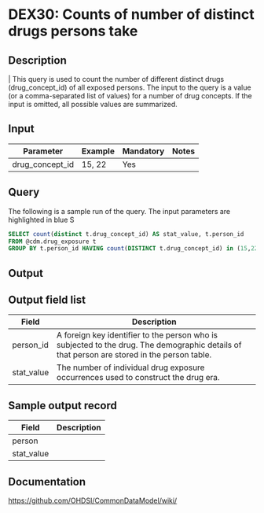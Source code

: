 <!---
Group:drug exposure
Name:DEX30 Counts of number of distinct drugs persons take
Author:Patrick Ryan
CDM Version: 5.0
-->

# DEX30: Counts of number of distinct drugs persons take

## Description
| This query is used to count the number of different distinct drugs (drug_concept_id) of all exposed persons. The input to the query is a value (or a comma-separated list of values) for a number of drug concepts. If the input is omitted, all possible values are summarized.

## Input

|  Parameter |  Example |  Mandatory |  Notes |
| --- | --- | --- | --- |
| drug_concept_id | 15, 22 | Yes |   |

## Query
The following is a sample run of the query. The input parameters are highlighted in  blue  S

```sql
SELECT count(distinct t.drug_concept_id) AS stat_value, t.person_id
FROM @cdm.drug_exposure t
GROUP BY t.person_id HAVING count(DISTINCT t.drug_concept_id) in (15,22);
```

## Output

## Output field list

|  Field |  Description |
| --- | --- |
| person_id | A foreign key identifier to the person who is subjected to the drug. The demographic details of that person are stored in the person table. |
| stat_value | The number of individual drug exposure occurrences used to construct the drug era. |

## Sample output record

|  Field |  Description |
| --- | --- |
| person |   |
| stat_value |   |

## Documentation
https://github.com/OHDSI/CommonDataModel/wiki/

